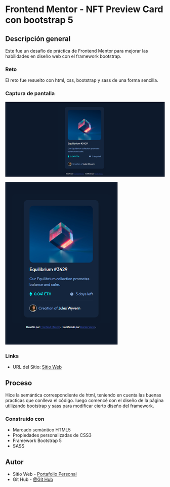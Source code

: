 # Frontend Mentor - NFT Preview Card con bootstrap 5

## Descripción general

Este fue un desafío de práctica de Frontend Mentor para mejorar las habilidades en diseño web con el framework bootstrap.

### Reto

El reto fue resuelto con html, css, bootstrap y sass de una forma sencilla.

### Captura de pantalla

![](./design/Escritorio.png)

![](./design/Movil.png)

### Links

- URL del Sitio: [Sitio Web](https://danilovaron.github.io/NFT_preview_card_bootstrap/)

## Proceso

Hice la semántica correspondiente de html, teniendo en cuenta las buenas practicas que conlleva el código. luego comencé con el diseño de la página utilizando bootstrap y sass para modificar cierto diseño del framework.

### Construido con

- Marcado semántico HTML5
- Propiedades personalizadas de CSS3
- Framework Bootstrap 5
- SASS

## Autor

- Sitio Web - [Portafolio Personal](https://danilovaron.github.io/Portafolio/)
- Git Hub - [@Git Hub](https://github.com/DaniloVaron)
